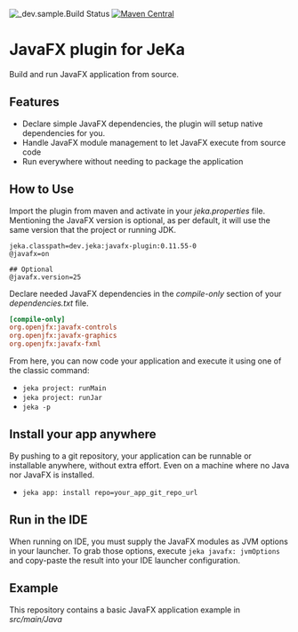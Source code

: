 ![_dev.sample.Build Status](https://github.com/jeka-dev/javafx-plugin/actions/workflows/main.yml/badge.svg)
[![Maven Central](https://img.shields.io/maven-central/v/dev.jeka/javafx-plugin)](https://search.maven.org/search?q=g:%22dev.jeka%22%20AND%20a:%22openapi-plugin%22)

# JavaFX plugin for JeKa

Build and run JavaFX application from source.

## Features

- Declare simple JavaFX dependencies, the plugin will setup native dependencies for you.
- Handle JavaFX module management to let JavaFX execute from source code
- Run everywhere without needing to package the application

## How to Use

Import the plugin from maven and activate in your *jeka.properties* file.
Mentioning the JavaFX version is optional, as per default, it will use the same version that the project or running JDK.

```properties
jeka.classpath=dev.jeka:javafx-plugin:0.11.55-0
@javafx=on

## Optional
@javafx.version=25
```

Declare needed JavaFX dependencies in the *compile-only* section of your *dependencies.txt* file.

```ini
[compile-only]
org.openjfx:javafx-controls
org.openjfx:javafx-graphics
org.openjfx:javafx-fxml
```

From here, you can now code your application and execute it using one of the classic command:
- `jeka project: runMain`
- `jeka project: runJar`
- `jeka -p`

## Install your app anywhere

By pushing to a git repository, your application can be runnable or installable anywhere, without extra effort.
Even on a machine where no Java nor JavaFX is installed.
- `jeka app: install repo=your_app_git_repo_url`

## Run in the IDE

When running on IDE, you must supply the JavaFX modules as JVM options in your launcher.
To grab those options, execute `jeka javafx: jvmOptions` and copy-paste the result into your IDE launcher configuration.

## Example

This repository contains a basic JavaFX application example in *src/main/Java*


